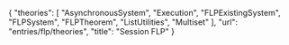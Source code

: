 {
    "theories": [
        "AsynchronousSystem",
        "Execution",
        "FLPExistingSystem",
        "FLPSystem",
        "FLPTheorem",
        "ListUtilities",
        "Multiset"
    ],
    "url": "entries/flp/theories",
    "title": "Session FLP"
}